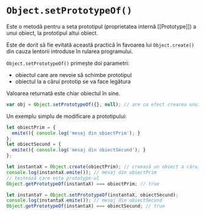 # `Object.setPrototypeOf()`

Este o metodă pentru a seta prototipul (proprietatea internă [[Prototype]]) a unui obiect, la prototipul altui obiect.

Este de dorit să fie evitată această practică în favoarea lui `Object.create()` din cauza lentorii introduse în rularea programului.

`Object.setPrototypeOf()` primește doi parametri:
- obiectul care are nevoie să schimbe prototipul
- obiectul la a cărui prototip se va face legătura

Valoarea returnată este chiar obiectul în sine.

```javascript
var obj = Object.setPrototypeOf({}, null); // are ca efect crearea unui obiect gol.
```

Un exemplu simplu de modificare a prototipului:

```javascript
let obiectPrim = {
  emite(){ console.log('mesaj din obiectPrim'); }
};
let obiectSecund = {
  emite(){ console.log('mesaj din obiectSecund'); }
};

let instantaX = Object.create(obiectPrim); // creează un obiect a cărui prototype este setat la obiectPrim
console.log(instantaX.emite()); // mesaj din obiectPrim
// testează care este prototype-ul
Object.getPrototypeOf(instantaX) === obiectPrim; // true

let instantaY = Object.setPrototypeOf(instantaX, obiectSecund);
console.log(instantaX.emite()); // mesaj din obiectSecund
Object.getPrototypeOf(instantaX) === obiectSecund; // true
```
